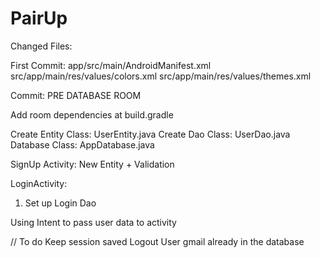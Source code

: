 # PairUp


Changed Files:


First Commit:
app/src/main/AndroidManifest.xml
src/app/main/res/values/colors.xml
src/app/main/res/values/themes.xml


Commit: PRE DATABASE ROOM

Add room dependencies at build.gradle

Create Entity Class: UserEntity.java
Create Dao Class: UserDao.java
Database Class: AppDatabase.java

SignUp Activity: New Entity + Validation

LoginActivity: 
1) Set up Login Dao


Using Intent to pass user data to activity


// To do
Keep session saved
Logout
User gmail already in the database